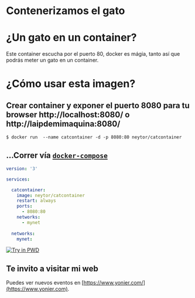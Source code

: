 Contenerizamos el gato
======================

  
# ¿Un gato en un container?

Este container escucha por el puerto 80, docker es mágia, tanto así que podrás meter un gato en un container.

# ¿Cómo usar esta imagen?

## Crear container y exponer el puerto 8080 para tu browser http://localhost:8080/ o http://laipdemimaquina:8080/

```console
$ docker run  --name catcontainer -d -p 8080:80 neytor/catcontainer
```

## ...Correr vía  [`docker-compose`](https://github.com/docker/compose)

```yaml
version: '3'

services:

  catcontainer:
    image: neytor/catcontainer
    restart: always
    ports:
      - 8080:80
    networks:
      - mynet
      
  networks:
    mynet:

```

[![Try in PWD](https://github.com/play-with-docker/stacks/raw/cff22438cb4195ace27f9b15784bbb497047afa7/assets/images/button.png)](http://play-with-docker.com?stack=https://raw.githubusercontent.com/docker-library/docs/db214ae34137ab29c7574f5fbe01bc4eaea6da7e/wordpress/stack.yml)

## Te invito a visitar mi web
Puedes ver nuevos eventos en [https://www.yonier.com/](https://www.yonier.com).
